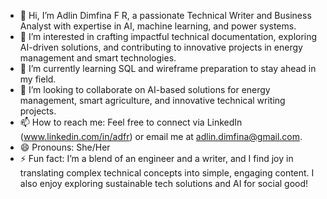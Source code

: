 - 👋 Hi, I’m Adlin Dimfina F R, a passionate Technical Writer and Business Analyst with expertise in AI, machine learning, and power systems.
- 👀 I’m interested in crafting impactful technical documentation, exploring AI-driven solutions, and contributing to innovative projects in energy management and smart technologies.
- 🌱 I’m currently learning SQL and wireframe preparation to stay ahead in my field.
- 💞️ I’m looking to collaborate on AI-based solutions for energy management, smart agriculture, and innovative technical writing projects.
- 📫 How to reach me: Feel free to connect via LinkedIn (www.linkedin.com/in/adfr) or email me at adlin.dimfina@gmail.com.
- 😄 Pronouns: She/Her
- ⚡ Fun fact: I’m a blend of an engineer and a writer, and I find joy in translating complex technical concepts into simple, engaging content. I also enjoy exploring sustainable tech solutions and AI for social good!

<!---
ADimfina-7/ADimfina-7 is a ✨ special ✨ repository because its `README.md` (this file) appears on your GitHub profile.
You can click the Preview link to take a look at your changes.
--->
